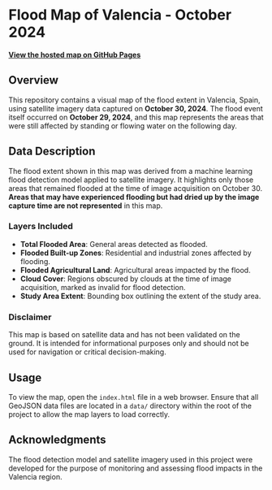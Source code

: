 # Flood Map of Valencia - October 2024

**[View the hosted map on GitHub Pages](https://simon-donike.github.io/VLC_flood_map/)**

## Overview
This repository contains a visual map of the flood extent in Valencia, Spain, using satellite imagery data captured on **October 30, 2024**. The flood event itself occurred on **October 29, 2024**, and this map represents the areas that were still affected by standing or flowing water on the following day.

## Data Description
The flood extent shown in this map was derived from a machine learning flood detection model applied to satellite imagery. It highlights only those areas that remained flooded at the time of image acquisition on October 30. **Areas that may have experienced flooding but had dried up by the image capture time are not represented** in this map.

### Layers Included
- **Total Flooded Area**: General areas detected as flooded.
- **Flooded Built-up Zones**: Residential and industrial zones affected by flooding.
- **Flooded Agricultural Land**: Agricultural areas impacted by the flood.
- **Cloud Cover**: Regions obscured by clouds at the time of image acquisition, marked as invalid for flood detection.
- **Study Area Extent**: Bounding box outlining the extent of the study area.

### Disclaimer
This map is based on satellite data and has not been validated on the ground. It is intended for informational purposes only and should not be used for navigation or critical decision-making.

## Usage
To view the map, open the `index.html` file in a web browser. Ensure that all GeoJSON data files are located in a `data/` directory within the root of the project to allow the map layers to load correctly.

## Acknowledgments
The flood detection model and satellite imagery used in this project were developed for the purpose of monitoring and assessing flood impacts in the Valencia region.
